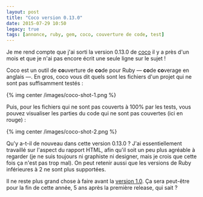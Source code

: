 ```yaml
---
layout: post
title: "Coco version 0.13.0"
date: 2015-07-29 10:50
legacy: true
tags: [annonce, ruby, gem, coco, couverture de code, test]
---
```


Je me rend compte que j'ai sorti la version 0.13.0 de
[coco](https://github.com/lkdjiin/coco)
il y a près d'un mois et que je n'ai pas encore écrit une seule ligne sur le
sujet !

Coco est un outil de **co**uverture de **co**de pour Ruby — **co**de
**co**verage en anglais —. En gros, coco vous dit quels sont les fichiers d'un
projet qui ne sont pas suffisamment testés :

{% img center /images/coco-shot-1.png %}

<!-- more -->

Puis, pour les fichiers qui ne sont pas couverts à 100% par les tests, vous
pouvez visualiser les parties du code qui ne sont pas couvertes (ici en rouge) :

{% img center /images/coco-shot-2.png %}

Qu'y a-t-il de nouveau dans cette version 0.13.0 ? J'ai essentiellement
travaillé sur l'aspect du rapport HTML, afin qu'il soit un peu plus agréable
à regarder (je ne suis toujours ni graphiste ni designer, mais je crois que
cette fois ça n'est pas trop mal). On peut retenir aussi que les versions de
Ruby inférieures à 2 ne sont plus supportées.

Il ne reste plus grand chose à faire avant la [version 1.0](https://github.com/lkdjiin/coco/issues). Ça sera peut-être pour la fin de cette année, 5 ans après la première release, qui sait ?


